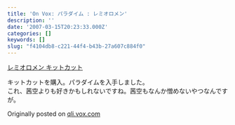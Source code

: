 ```yaml
---
title: 'On Vox: パラダイム : レミオロメン'
description: ''
date: '2007-03-15T20:23:33.000Z'
categories: []
keywords: []
slug: "f4104db8-c221-44f4-b43b-27a607c884f0"
---
```

[レミオロメン キットカット](http://qli.vox.com/library/photo/6a00c225200a1d549d00cd971a64164cd5.html "レミオロメン キットカット")

キットカットを購入。パラダイムを入手しました。  
これ、茜空よりも好きかもしれないですね。茜空もなんか憎めないやつなんですが。

Originally posted on [qli.vox.com](http://qli.vox.com/library/post/%E3%83%91%E3%83%A9%E3%83%80%E3%82%A4%E3%83%A0-%E3%83%AC%E3%83%9F%E3%82%AA%E3%83%AD%E3%83%A1%E3%83%B3.html)